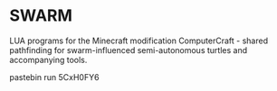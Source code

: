 SWARM
=====

LUA programs for the Minecraft modification ComputerCraft - shared pathfinding for swarm-influenced semi-autonomous turtles and accompanying tools.

pastebin run 5CxH0FY6

